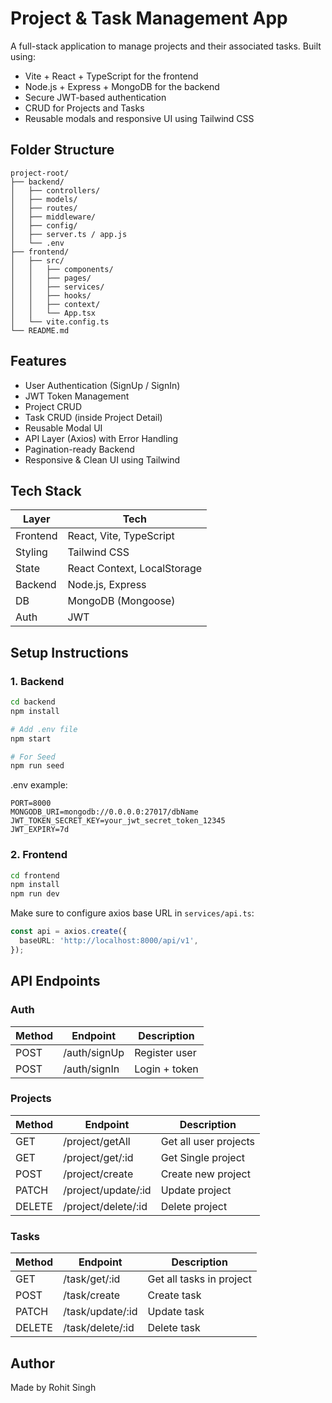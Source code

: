 
# Project & Task Management App

A full-stack application to manage projects and their associated tasks. Built using:

- Vite + React + TypeScript for the frontend
- Node.js + Express + MongoDB for the backend
- Secure JWT-based authentication
- CRUD for Projects and Tasks
- Reusable modals and responsive UI using Tailwind CSS

## Folder Structure

```
project-root/
├── backend/
│   ├── controllers/
│   ├── models/
│   ├── routes/
│   ├── middleware/
│   ├── config/
│   ├── server.ts / app.js
│   └── .env
├── frontend/
│   ├── src/
│   │   ├── components/
│   │   ├── pages/
│   │   ├── services/
│   │   ├── hooks/
│   │   ├── context/
│   │   └── App.tsx
│   └── vite.config.ts
└── README.md
```

## Features

- User Authentication (SignUp / SignIn)
- JWT Token Management
- Project CRUD
- Task CRUD (inside Project Detail)
- Reusable Modal UI
- API Layer (Axios) with Error Handling
- Pagination-ready Backend
- Responsive & Clean UI using Tailwind

## Tech Stack

| Layer     | Tech                        |
|-----------|-----------------------------|
| Frontend  | React, Vite, TypeScript     |
| Styling   | Tailwind CSS                |
| State     | React Context, LocalStorage |
| Backend   | Node.js, Express            |
| DB        | MongoDB (Mongoose)          |
| Auth      | JWT                         |

## Setup Instructions

### 1. Backend

```bash
cd backend
npm install

# Add .env file
npm start

# For Seed
npm run seed
```

.env example:

```
PORT=8000
MONGODB_URI=mongodb://0.0.0.0:27017/dbName
JWT_TOKEN_SECRET_KEY=your_jwt_secret_token_12345
JWT_EXPIRY=7d
```

### 2. Frontend

```bash
cd frontend
npm install
npm run dev
```

Make sure to configure axios base URL in `services/api.ts`:

```ts
const api = axios.create({
  baseURL: 'http://localhost:8000/api/v1',
});
```

## API Endpoints

### Auth
| Method | Endpoint         | Description     |
|--------|------------------|-----------------|
| POST   | /auth/signUp     | Register user   |
| POST   | /auth/signIn     | Login + token   |

### Projects
| Method | Endpoint             | Description            |
|--------|----------------------|------------------------|
| GET    | /project/getAll      | Get all user projects  |
| GET    | /project/get/:id     | Get Single project     |
| POST   | /project/create      | Create new project     |
| PATCH  | /project/update/:id  | Update project         |
| DELETE | /project/delete/:id  | Delete project         |

### Tasks
| Method | Endpoint                 | Description              |
|--------|--------------------------|--------------------------|
| GET    | /task/get/:id            | Get all tasks in project |
| POST   | /task/create             | Create task              |
| PATCH  | /task/update/:id         | Update task              |
| DELETE | /task/delete/:id         | Delete task              |

## Author
Made by Rohit Singh
